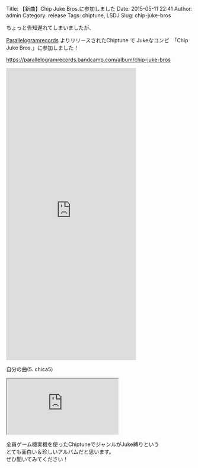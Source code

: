 Title: 【新曲】Chip Juke Bros.に参加しました
Date: 2015-05-11 22:41
Author: admin
Category: release
Tags: chiptune, LSDJ
Slug: chip-juke-bros

ちょっと告知遅れてしまいましたが、  

[Parallelogramrecords](https://parallelogramrecords.wordpress.com/) よりリリースされたChiptune
で Jukeなコンピ　「Chip Juke Bros.」に参加しました！

<https://parallelogramrecords.bandcamp.com/album/chip-juke-bros>

<iframe style="border: 0; width: 350px; height: 786px;" src="https://bandcamp.com/EmbeddedPlayer/album=8627681/size=large/bgcol=ffffff/linkcol=0687f5/transparent=true/" width="300" height="150" seamless>[Chip
Juke Bros. by parallelogram
records](http://parallelogramrecords.bandcamp.com/album/chip-juke-bros)</iframe>

自分の曲(5. chica5)  

<iframe src="https://bandcamp.com/EmbeddedPlayer/album=8627681/size=large/bgcol=ffffff/linkcol=0687f5/tracklist=false/artwork=small/track=3426282618/transparent=true/" width="300" height="150" seamless>[Chip
Juke Bros. by
Ca5](http://parallelogramrecords.bandcamp.com/album/chip-juke-bros)</iframe>

全員ゲーム機実機を使ったChiptuneでジャンルがJuke縛りという  
とても面白い＆珍しいアルバムだと思います。  
ぜひ聞いてみてください！

